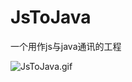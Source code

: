 # JsToJava
一个用作js与java通讯的工程

![JsToJava.gif](http://upload-images.jianshu.io/upload_images/5256137-839b9797d8f255e1.gif?imageMogr2/auto-orient/strip%7CimageView2/2/w/1240)